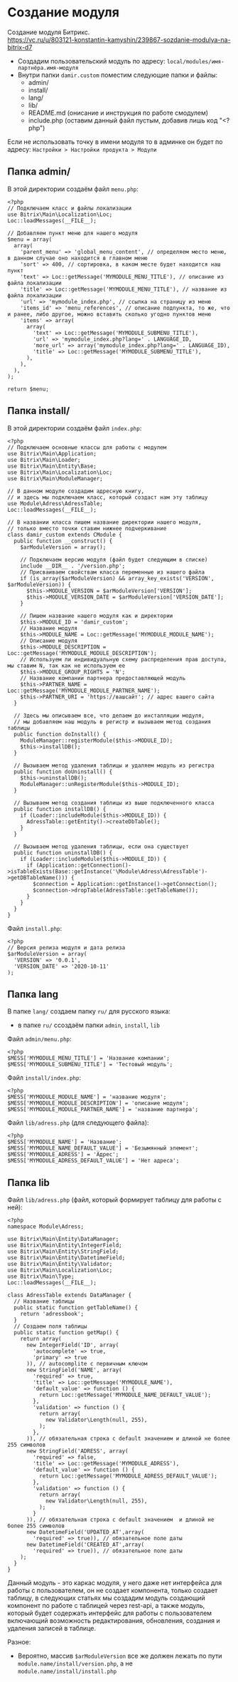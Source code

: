 # Создание модуля
Создание модуля Битрикс.  
https://vc.ru/u/803121-konstantin-kamyshin/239867-sozdanie-modulya-na-bitrix-d7

- Создадим пользовательский модуль по адресу: `local/modules/имя-партнёра.имя-модуля`
- Внутри папки `damir.custom` поместим следующие папки и файлы:
  - admin/
  - install/
  - lang/
  - lib/
  - README.md (онисание и инструкция по работе  смодулем)
  - include.php (оставим данный файл пустым, добавив лишь код "<?php")

Если не использовать точку в имени модуля то в админке он будет по адресу: `Настройки > Настройки продукта > Модули`

## Папка admin/
В этой директории создаём файл `menu.php`:

    <?php
    // Подключаем класс и файлы локализации
    use Bitrix\Main\Localization\Loc;
    Loc::loadMessages(__FILE__);
  
    // Добавляем пункт меню для нашего модуля
    $menu = array(
      array(
        'parent_menu' => 'global_menu_content', // определяем место меню, в данном случае оно находится в главном меню
        'sort' => 400, // сортировка, в каком месте будет находится наш пункт
        'text' => Loc::getMessage('MYMODULE_MENU_TITLE'), // описание из файла локализации
        'title' => Loc::getMessage('MYMODULE_MENU_TITLE'), // название из файла локализации
        'url' => 'mymodule_index.php', // ссылка на страницу из меню
        'items_id' => 'menu_references', // описание подпункта, то же, что и ранее, либо другое, можно вставить сколько угодно пунктов меню
        'items' => array(
          array(
            'text' => Loc::getMessage('MYMODULE_SUBMENU_TITLE'),
            'url' => 'mymodule_index.php?lang=' . LANGUAGE_ID,
            'more_url' => array('mymodule_index.php?lang=' . LANGUAGE_ID),
            'title' => Loc::getMessage('MYMODULE_SUBMENU_TITLE'),
          ),
        ),
      ),
    );

    return $menu;

## Папка install/
В этой директории создаём файл `index.php`:

    <?php
    // Подключаем основные классы для работы с модулем
    use Bitrix\Main\Application;
    use Bitrix\Main\Loader;
    use Bitrix\Main\Entity\Base;
    use Bitrix\Main\Localization\Loc;
    use Bitrix\Main\ModuleManager;

    // В данном модуле создадим адресную книгу,
    // и здесь мы подключаем класс, который создаст нам эту таблицу
    use Module\Adress\AdressTable;
    Loc::loadMessages(__FILE__);
    
    // В названии класса пишем название директории нашего модуля,
    // только вместо точки ставим нижнее подчеркивание
    class damir_custom extends CModule {
      public function __construct() {
        $arModuleVersion = array();
        
        // Подключаем версию модуля (файл будет следующим в списке)
        include __DIR__ . '/version.php';
        // Присваиваем свойствам класса переменные из нашего файла
        if (is_array($arModuleVersion) && array_key_exists('VERSION', $arModuleVersion)) {
          $this->MODULE_VERSION = $arModuleVersion['VERSION'];
          $this->MODULE_VERSION_DATE = $arModuleVersion['VERSION_DATE'];
        }

        // Пишем название нашего модуля как и директории
        $this->MODULE_ID = 'damir_custom';
        // Название модуля
        $this->MODULE_NAME = Loc::getMessage('MYMODULE_MODULE_NAME');
        // Описание модуля
        $this->MODULE_DESCRIPTION = Loc::getMessage('MYMODULE_MODULE_DESCRIPTION');
        // Используем ли индивидуальную схему распределения прав доступа, мы ставим N, так как не используем ее
        $this->MODULE_GROUP_RIGHTS = 'N';
        // Название компании партнера предоставляющей модуль
        $this->PARTNER_NAME = Loc::getMessage('MYMODULE_MODULE_PARTNER_NAME');
        $this->PARTNER_URI = 'https://вашсайт'; // адрес вашего сайта
      }

      // Здесь мы описываем все, что делаем до инсталляции модуля,
      // мы добавляем наш модуль в регистр и вызываем метод создания таблицы
      public function doInstall() {
        ModuleManager::registerModule($this->MODULE_ID);
        $this->installDB();
      }

      // Вызываем метод удаления таблицы и удаляем модуль из регистра
      public function doUninstall() {
        $this->uninstallDB();
        ModuleManager::unRegisterModule($this->MODULE_ID);
      }

      // Вызываем метод создания таблицы из выше подключенного класса
      public function installDB() {
        if (Loader::includeModule($this->MODULE_ID)) {
          AdressTable::getEntity()->createDbTable();
        }
      }

      // Вызываем метод удаления таблицы, если она существует
      public function uninstallDB() {
        if (Loader::includeModule($this->MODULE_ID)) {
          if (Application::getConnection()->isTableExists(Base::getInstance('\Module\Adress\AdressTable')->getDBTableName())) {
            $connection = Application::getInstance()->getConnection();
            $connection->dropTable(AdressTable::getTableName());
          }
        }
      }
    }

Файл `install.php`:

    <?php
    // Версия релиза модуля и дата релиза
    $arModuleVersion = array(
      'VERSION' => '0.0.1',
      'VERSION_DATE' => '2020-10-11'
    );

## Папка lang
В папке `lang/` создаем папку `ru/` для русского языка:
- в папке `ru/` ссоздаём папки `admin`, `install`, `lib`

Файл `admin/menu.php`:

    <?php
    $MESS['MYMODULE_MENU_TITLE'] = 'Название компании';
    $MESS['MYMODULE_SUBMENU_TITLE'] = 'Тестовый модуль';

Файл `install/index.php`:

    <?php
    $MESS['MYMODULE_MODULE_NAME'] = 'название модуля';
    $MESS['MYMODULE_MODULE_DESCRIPTION'] = 'описание модуля';
    $MESS['MYMODULE_MODULE_PARTNER_NAME'] = 'название партнера';

Файл `lib/adress.php` (для следующего файла):

    <?php
    $MESS['MYMODULE_NAME'] = 'Название';
    $MESS['MYMODULE_NAME_DEFAULT_VALUE'] = 'Безымянный элемент';
    $MESS['MYMODULE_ADRESS'] = 'Адрес';
    $MESS['MYMODULE_ADRESS_DEFAULT_VALUE'] = 'Нет адреса';

## Папка lib
Файл `lib/adress.php` (файл, который формирует таблицу для работы с ней):

    <?php
    namespace Module\Adress;

    use Bitrix\Main\Entity\DataManager;
    use Bitrix\Main\Entity\IntegerField;
    use Bitrix\Main\Entity\StringField;
    use Bitrix\Main\Entity\DatetimeField;
    use Bitrix\Main\Entity\Validator;
    use Bitrix\Main\Localization\Loc;
    use Bitrix\Main\Type;
    Loc::loadMessages(__FILE__);

    class AdressTable extends DataManager {
      // Название таблицы
      public static function getTableName() {
        return 'adressbook';
      }
      // Создаем поля таблицы
      public static function getMap() {
        return array(
          new IntegerField('ID', array(
            'autocomplete' => true,
            'primary' => true
          )), // autocomplite с первичным ключом
          new StringField('NAME', array(
            'required' => true,
            'title' => Loc::getMessage('MYMODULE_NAME'),
            'default_value' => function () {
              return Loc::getMessage('MYMODULE_NAME_DEFAULT_VALUE');
            },
            'validation' => function () {
              return array(
                new Validator\Length(null, 255),
              );
            },
          )), // обязательная строка с default значением и длиной не более 255 символов
          new StringField('ADRESS', array(
            'required' => false,
            'title' => Loc::getMessage('MYMODULE_ADRESS'),
            'default_value' => function () {
              return Loc::getMessage('MYMODULE_ADRESS_DEFAULT_VALUE');
            },
            'validation' => function () {
              return array(
                new Validator\Length(null, 255),
              );
            }
          )), // обязательная строка с default значением  и длиной не более 255 символов
          new DatetimeField('UPDATED_AT',array(
            'required' => true)), // обязательное поле даты
          new DatetimeField('CREATED_AT',array(
            'required' => true)), // обязательное поле даты
        );
      }
    }

Данный модуль - это каркас модуля, у него даже нет интерфейса для работы с пользователем, он не создает компонента, только создает таблицу, в следующих статьях мы создадим модуль создающий компонент по работе с таблицей через rest-api, а также модуль, который будет содержать интерфейс для работы с пользователем включающий возможность редактирования, обновления, создания и удаления записей в таблице.

Разное:
- Вероятно, массив `$arModuleVersion` все же должен лежать по пути `module.name/install/version.php`, а не `module.name/install/install.php`
